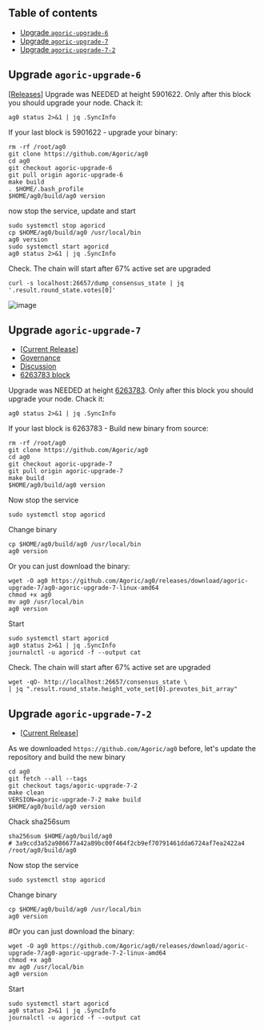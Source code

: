 ## Table of contents
- [Upgrade `agoric-upgrade-6`](https://github.com/AlexToTheSun/Validator_Activity/blob/main/Mainnet-Guides/Agoric/Upgrade.md#upgrade-agoric-upgrade-6)
- [Upgrade `agoric-upgrade-7`](https://github.com/AlexToTheSun/Validator_Activity/blob/main/Mainnet-Guides/Agoric/Upgrade.md#upgrade-agoric-upgrade-7)
- [Upgrade `agoric-upgrade-7-2`](https://github.com/AlexToTheSun/Validator_Activity/blob/main/Mainnet-Guides/Agoric/Upgrade.md#upgrade-agoric-upgrade-7-2)

## Upgrade `agoric-upgrade-6`
[[Releases](https://github.com/Agoric/ag0/releases)]
Upgrade was NEEDED at height 5901622. Only after this block you should upgrade your node. Chack it:
```
ag0 status 2>&1 | jq .SyncInfo
```
If your last block is 5901622 - upgrade your binary:
```
rm -rf /root/ag0
git clone https://github.com/Agoric/ag0
cd ag0
git checkout agoric-upgrade-6
git pull origin agoric-upgrade-6
make build
. $HOME/.bash_profile
$HOME/ag0/build/ag0 version
```
now stop the service, update and start
```
sudo systemctl stop agoricd
cp $HOME/ag0/build/ag0 /usr/local/bin
ag0 version
sudo systemctl start agoricd
ag0 status 2>&1 | jq .SyncInfo
```
Check. The chain will start after 67% active set are upgraded
```
curl -s localhost:26657/dump_consensus_state | jq '.result.round_state.votes[0]'
```
![image](https://user-images.githubusercontent.com/30211801/181161879-7b06a66b-5ac4-4f22-be64-d10516fcc905.png)

## Upgrade `agoric-upgrade-7`
- [[Current Release](https://github.com/Agoric/ag0/releases/tag/agoric-upgrade-7)]
- [Governance](https://ping.pub/agoric/gov/12)
- [Discussion](https://commonwealth.im/agoric/discussion/6367-network-upgrade-discussion-upgrading-mainnet-to-agoricupgrade7)
- [6263783 block](https://agoric.explorers.guru/block/6263783)

Upgrade was NEEDED at height [6263783](https://agoric.explorers.guru/block/6263783). Only after this block you should upgrade your node. Chack it:
```
ag0 status 2>&1 | jq .SyncInfo
```
If your last block is 6263783 - Build new binary from source:
```
rm -rf /root/ag0
git clone https://github.com/Agoric/ag0
cd ag0
git checkout agoric-upgrade-7
git pull origin agoric-upgrade-7
make build
$HOME/ag0/build/ag0 version
```

Now stop the service
```
sudo systemctl stop agoricd
```
Change binary
```
cp $HOME/ag0/build/ag0 /usr/local/bin
ag0 version
```
Or you can just download the binary:
```
wget -O ag0 https://github.com/Agoric/ag0/releases/download/agoric-upgrade-7/ag0-agoric-upgrade-7-linux-amd64
chmod +x ag0
mv ag0 /usr/local/bin
ag0 version
```
Start
```
sudo systemctl start agoricd
ag0 status 2>&1 | jq .SyncInfo
journalctl -u agoricd -f --output cat
```
Check. The chain will start after 67% active set are upgraded
```
wget -qO- http://localhost:26657/consensus_state \
| jq ".result.round_state.height_vote_set[0].prevotes_bit_array"
```

## Upgrade `agoric-upgrade-7-2`
- [[Current Release](https://github.com/Agoric/ag0/releases/tag/agoric-upgrade-7-2)]

As we downloaded `https://github.com/Agoric/ag0` before, let's update the repository and build the new binary
```
cd ag0
git fetch --all --tags
git checkout tags/agoric-upgrade-7-2
make clean
VERSION=agoric-upgrade-7-2 make build
$HOME/ag0/build/ag0 version
```
Chack sha256sum
```
sha256sum $HOME/ag0/build/ag0
# 3a9ccd3a52a986677a42a89bc00f464f2cb9ef70791461dda6724af7ea2422a4  /root/ag0/build/ag0
```
Now stop the service
```
sudo systemctl stop agoricd
```
Change binary
```
cp $HOME/ag0/build/ag0 /usr/local/bin
ag0 version
```
#Or you can just download the binary:
```
wget -O ag0 https://github.com/Agoric/ag0/releases/download/agoric-upgrade-7/ag0-agoric-upgrade-7-2-linux-amd64
chmod +x ag0
mv ag0 /usr/local/bin
ag0 version
```
Start
```
sudo systemctl start agoricd
ag0 status 2>&1 | jq .SyncInfo
journalctl -u agoricd -f --output cat
```
